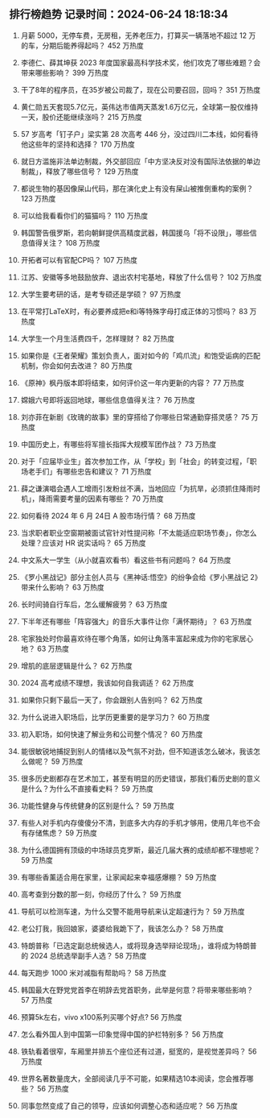 
## 排行榜趋势 记录时间：2024-06-24 18:18:34
  
  1. 月薪 5000，无停车费，无房租，无养老压力，打算买一辆落地不超过 12 万的车，分期后能养得起吗？ 452 万热度
    
  2. 李德仁、薛其坤获 2023 年度国家最高科学技术奖，他们攻克了哪些难题？会带来哪些影响？ 399 万热度
    
  3. 干了8年的程序员，在35岁被公司裁了，现在公司要召回，回吗？ 351 万热度
    
  4. 黄仁勋五天套现5.7亿元，英伟达市值两天蒸发1.6万亿元，全球第一股仅维持一天，股价还能继续涨吗？ 215 万热度
    
  5. 57 岁高考「钉子户」梁实第 28 次高考 446 分，没过四川二本线，如何看待他这些年的坚持和选择？ 170 万热度
    
  6. 就日方滥施非法单边制裁，外交部回应「中方坚决反对没有国际法依据的单边制裁」，释放了哪些信号？ 129 万热度
    
  7. 都说生物的基因像屎山代码，那在演化史上有没有屎山被推倒重构的案例？ 123 万热度
    
  8. 可以给我看看你们的猫猫吗？ 110 万热度
    
  9. 韩国警告俄罗斯，若向朝鲜提供高精度武器，韩国援乌「将不设限」，哪些信息值得关注？ 108 万热度
    
  10. 开拓者可以有官配CP吗？ 107 万热度
    
  11. 江苏、安徽等多地鼓励放弃、退出农村宅基地，释放了什么信号？ 102 万热度
    
  12. 大学生要考研的话，是考专硕还是学硕？ 97 万热度
    
  13. 在平常打LaTeX时，有必要养成把e和i等特殊字母打成正体的习惯吗？ 83 万热度
    
  14. 大学生一个月生活费四千，怎样理财？ 82 万热度
    
  15. 如果你是《王者荣耀》策划负责人，面对如今的「鸡爪流」和饱受诟病的匹配机制，你会如何去改进？ 80 万热度
    
  16. 《原神》枫丹版本即将结束，如何评价这一年内更新的内容？ 77 万热度
    
  17. 嫦娥六号即将返回地球，哪些信息值得关注？ 76 万热度
    
  18. 刘亦菲在新剧《玫瑰的故事》里的穿搭给了你哪些日常通勤穿搭灵感？ 75 万热度
    
  19. 中国历史上，有哪些将军擅长指挥大规模军团作战？ 73 万热度
    
  20. 对于「应届毕业生」首次参加工作，从「学校」到「社会」的转变过程，「职场老手们」有哪些忠告和建议？ 71 万热度
    
  21. 薛之谦演唱会遇人工增雨引发粉丝不满，当地回应「为抗旱，必须抓住降雨时机」，降雨需要考量的因素有哪些？ 70 万热度
    
  22. 如何看待 2024 年 6 月 24日 A 股市场行情？ 68 万热度
    
  23. 当求职者职业空窗期被面试官针对性提问称「不太能适应职场节奏」，你怎么处理？应该对 HR 说实话吗？ 65 万热度
    
  24. 中文系大一学生（从小就喜欢看书）看这些书有问题吗？ 64 万热度
    
  25. 《罗小黑战记》部分主创人员与《黑神话:悟空》的纷争会给《罗小黑战记 2》带来什么影响？ 63 万热度
    
  26. 长时间骑自行车后，怎么缓解疲劳？ 63 万热度
    
  27. 下半年还有哪些「阵容强大」的音乐大事件让你「满怀期待」？ 63 万热度
    
  28. 宅家独处时你最喜欢待在哪个角落，如何让角落丰富起来成为你的宅家居心地？ 63 万热度
    
  29. 增肌的底层逻辑是什么？ 62 万热度
    
  30. 2024 高考成绩不理想，我该如何自我调适？ 62 万热度
    
  31. 如果你只剩下最后一天了，你会跟别人告别吗？ 62 万热度
    
  32. 为什么说进入职场后，比学历更重要的是学习力？ 60 万热度
    
  33. 初入职场，如何快速了解业务和公司整个情况？ 60 万热度
    
  34. 能很敏锐地捕捉到别人的情绪以及气氛不对劲，但不知道该怎么破冰，我该怎么做呢？ 59 万热度
    
  35. 很多历史剧都存在艺术加工，甚至有明显的历史错误，那我们看历史剧的意义是什么？为什么不直接看史料？ 59 万热度
    
  36. 功能性健身与传统健身的区别是什么？ 59 万热度
    
  37. 有些人对手机内存傻傻分不清，到底多大内存的手机才够用，使用几年也不会有存储焦虑？ 59 万热度
    
  38. 为什么德国拥有顶级的中场球员克罗斯，最近几届大赛的成绩却都不理想呢？ 59 万热度
    
  39. 有哪些香薰适合用在家里，让家闻起来幸福感爆棚？ 59 万热度
    
  40. 高考查到分数的那一刻，你经历了什么？ 59 万热度
    
  41. 导航可以检测车速，为什么交警不能用导航来认定超速行为？ 59 万热度
    
  42. 老公打我，我回娘家，婆婆给我跪下了，我该怎么办？ 58 万热度
    
  43. 特朗普称「已选定副总统候选人，或将现身选举辩论现场」，谁将成为特朗普的 2024 总统选举副手人选？ 58 万热度
    
  44. 每天跑步 1000 米对减脂有帮助吗？ 58 万热度
    
  45. 韩国最大在野党党首李在明辞去党首职务，此举是何意？将带来哪些影响？ 57 万热度
    
  46. 预算5k左右，vivo x100系列买哪个好点? 56 万热度
    
  47. 怎么看外国人到中国第一印象觉得中国的护栏特别多？ 56 万热度
    
  48. 铁轨看着很窄，车厢里并排五个座位还有过道，挺宽的，是视觉差异吗？ 56 万热度
    
  49. 世界名著数量庞大，全部阅读几乎不可能，如果精选10本阅读，您会推荐哪些？ 56 万热度
    
  50. 同事忽然变成了自己的领导，应该如何调整心态和适应呢？ 56 万热度
    